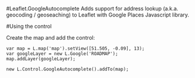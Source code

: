 #Leaflet.GoogleAutocomplete
Adds support for address lookup (a.k.a. geocoding / geoseaching) to Leaflet with Google Places Javascript library.

#Using the control

Create the map and add the control:

````
var map = L.map('map').setView([51.505, -0.09], 13);
var googleLayer = new L.Google('ROADMAP');
map.addLayer(googleLayer);

new L.Control.GoogleAutocomplete().addTo(map);
````
